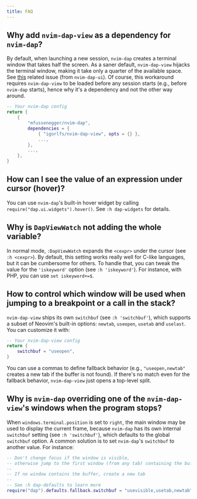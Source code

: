 ```yaml
---
title: FAQ
---
```


## Why add `nvim-dap-view` as a dependency for `nvim-dap`?

By default, when launching a new session, `nvim-dap` creates a terminal window that takes half the screen. As a saner default, `nvim-dap-view` hijacks the terminal window, making it take only a quarter of the available space. See [this](https://github.com/rcarriga/nvim-dap-ui/issues/407) related issue (from `nvim-dap-ui`). Of course, this workaround requires `nvim-dap-view` to be loaded before any session starts (e.g., before `nvim-dap` starts), hence why it's a dependency and not the other way around.

```lua
-- Your nvim-dap config
return {
    {
        "mfussenegger/nvim-dap",
        dependencies = {
            { "igorlfs/nvim-dap-view", opts = {} },
            ...,
        },
        ...,
    },
}
```

## How can I see the value of an expression under cursor (hover)?

You can use `nvim-dap`'s built-in hover widget by calling `require("dap.ui.widgets").hover()`. See `:h dap-widgets` for details.

## Why is `DapViewWatch` not adding the whole variable?

In normal mode, `:DapViewWatch` expands the `<cexpr>` under the cursor (see `:h <cexpr>`). By default, this setting works really well for C-like languages, but it can be cumbersome for others. To handle that, you can tweak the value for the `'iskeyword'` option (see `:h 'iskeyword'`). For instance, with PHP, you can use `set iskeyword+=$`.

## How to control which window will be used when jumping to a breakpoint or a call in the stack?

`nvim-dap-view` ships its own `switchbuf` (see `:h 'switchbuf'`), which supports a subset of Neovim's built-in options: `newtab`, `useopen`, `usetab` and `uselast`. You can customize it with:

```lua
-- Your nvim-dap-view config
return {
    switchbuf = "useopen",
}
```

You can use a commas to define fallback behavior (e.g., `"useopen,newtab"` creates a new tab if the buffer is not found). If there's no match even for the fallback behavior, `nvim-dap-view` just opens a top-level split.

## Why is `nvim-dap` overriding one of the `nvim-dap-view`'s windows when the program stops?

When `windows.terminal.position` is set to `right`, the main window may be used to display the current frame, because `nvim-dap` has its own internal `switchbuf` setting (see `:h 'switchbuf'`), which defaults to the global `switchbuf` option. A common solution is to set `nvim-dap`'s `switchbuf` to another value. For instance:

```lua
-- Don't change focus if the window is visible,
-- otherwise jump to the first window (from any tab) containing the buffer
--
-- If no window contains the buffer, create a new tab
--
-- See :h dap-defaults to learn more
require("dap").defaults.fallback.switchbuf = "usevisible,usetab,newtab"
```
